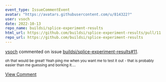```yaml
---
event_type: IssueCommentEvent
avatar: "https://avatars.githubusercontent.com/u/814322?"
user: vsoch
date: 2022-10-13
repo_name: buildsi/splice-experiment-results
html_url: https://github.com/buildsi/splice-experiment-results/pull/11
repo_url: https://github.com/buildsi/splice-experiment-results
---
```


<a href='https://github.com/vsoch' target='_blank'>vsoch</a> commented on issue <a href='https://github.com/buildsi/splice-experiment-results/pull/11' target='_blank'>buildsi/splice-experiment-results#11</a>.

<small>oh that would be great! Yeah ping me when you want me to test it out - that is probably easier than me guessing and borking it....</small>

<a href='https://github.com/buildsi/splice-experiment-results/pull/11' target='_blank'>View Comment</a>